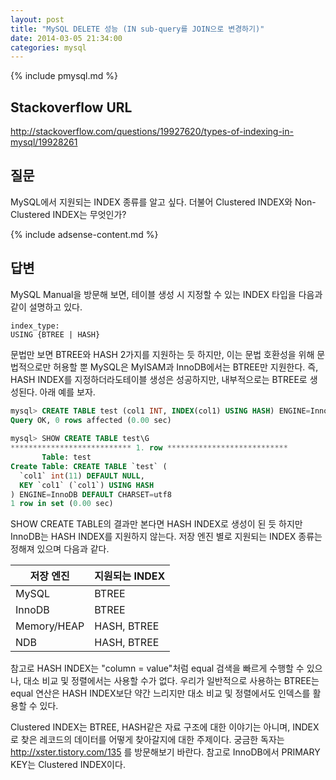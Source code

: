 ```yaml
---
layout: post
title: "MySQL DELETE 성능 (IN sub-query를 JOIN으로 변경하기)"
date: 2014-03-05 21:34:00
categories: mysql
---
```


{% include pmysql.md %}

## Stackoverflow URL

http://stackoverflow.com/questions/19927620/types-of-indexing-in-mysql/19928261

## 질문

MySQL에서 지원되는 INDEX 종류를 알고 싶다. 더불어 Clustered INDEX와 Non-Clustered INDEX는 무엇인가?

{% include adsense-content.md %}

## 답변

MySQL Manual을 방문해 보면, 테이블 생성 시 지정할 수 있는 INDEX 타입을 다음과 같이 설명하고 있다.

    index_type:
    USING {BTREE | HASH}

문법만 보면 BTREE와 HASH 2가지를 지원하는 듯 하지만, 이는 문법 호환성을 위해 문법적으로만 허용할 뿐 MySQL은 MyISAM과 InnoDB에서는 BTREE만 지원한다. 즉, HASH INDEX를 지정하더라도테이블 생성은 성공하지만, 내부적으로는 BTREE로 생성된다. 아래 예를 보자.

```sql
mysql> CREATE TABLE test (col1 INT, INDEX(col1) USING HASH) ENGINE=InnoDB;
Query OK, 0 rows affected (0.00 sec)
 
mysql> SHOW CREATE TABLE test\G
*************************** 1. row ***************************
       Table: test
Create Table: CREATE TABLE `test` (
  `col1` int(11) DEFAULT NULL,
  KEY `col1` (`col1`) USING HASH
) ENGINE=InnoDB DEFAULT CHARSET=utf8
1 row in set (0.00 sec)
```

SHOW CREATE TABLE의 결과만 본다면 HASH INDEX로 생성이 된 듯 하지만 InnoDB는 HASH INDEX를 지원하지 않는다. 저장 엔진 별로 지원되는 INDEX 종류는 정해져 있으며 다음과 같다.

|저장 엔진|지원되는 INDEX|
|---|---|
|MySQL|BTREE|
|InnoDB|BTREE|
|Memory/HEAP|HASH, BTREE|
|NDB|HASH, BTREE|

참고로 HASH INDEX는 "column = value"처럼 equal 검색을 빠르게 수행할 수 있으나, 대소 비교 및 정렬에서는 사용할 수가 없다. 우리가 일반적으로 사용하는 BTREE는 equal 연산은 HASH INDEX보단 약간 느리지만 대소 비교 및 정렬에서도 인덱스를 활용할 수 있다.

Clustered INDEX는 BTREE, HASH같은 자료 구조에 대한 이야기는 아니며, INDEX로 찾은 레코드의 데이터를 어떻게 찾아갈지에 대한 주제이다. 궁금한 독자는 http://xster.tistory.com/135 를 방문해보기 바란다. 참고로 InnoDB에서 PRIMARY KEY는 Clustered INDEX이다.
